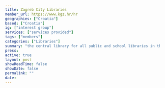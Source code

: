 ```yaml
---
title: Zagreb City Libraries
member_url: https://www.kgz.hr/hr
geographies: ["Croatia"]
based: ["Croatia"]
ig: ["interest group"] 
services: ["services provided"] 
tags: ["members"]
categories: ["Libraries"]
summary: "the central library for all public and school libraries in the Zagreb County, and the biggest institution among public libraries in Croatia."
press:
active: true
layout: post
showReadTime: false
showDate: false
permalink: ""
date: 
---
```

